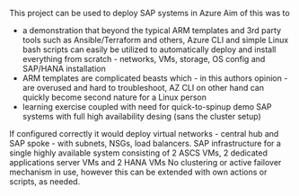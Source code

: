 This project can be used to deploy SAP systems in Azure
Aim of this was to
- a demonstration that beyond the typical ARM templates and 3rd party tools such as Ansible/Terraform and others, Azure CLI and simple Linux bash scripts can easily be utilized to automatically deploy and install everything from scratch - networks, VMs, storage, OS config and SAP/HANA installation
- ARM templates are complicated beasts which - in this authors opinion - are overused and hard to troubleshoot, AZ CLI on other hand can quickly become second nature for a Linux person
- learning exercise coupled with need for quick-to-spinup demo SAP systems with full high availability desing (sans the cluster setup)

If configured correctly it would deploy virtual networks - central hub and SAP spoke - with subnets, NSGs, load balancers.
SAP infrastructure for a single highly available system consisting of 2 ASCS VMs, 2 dedicated applications server VMs and 2 HANA VMs
No clustering or active failover mechanism in use, however this can be extended with own actions or scripts, as needed.

